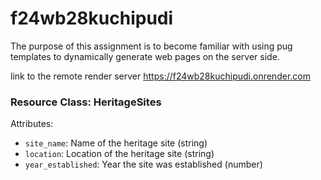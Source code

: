 # f24wb28kuchipudi

The purpose of this assignment is to become familiar with using pug templates to dynamically
generate web pages on the server side.

link to the remote render server <https://f24wb28kuchipudi.onrender.com>

### Resource Class: HeritageSites
Attributes:
- `site_name`: Name of the heritage site (string)
- `location`: Location of the heritage site (string)
- `year_established`: Year the site was established (number)
